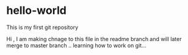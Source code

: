 # hello-world
This is my first git repository

Hi ,  I am making chnage to this file in the readme branch and will later merge to master branch .. learning how to work on git...
